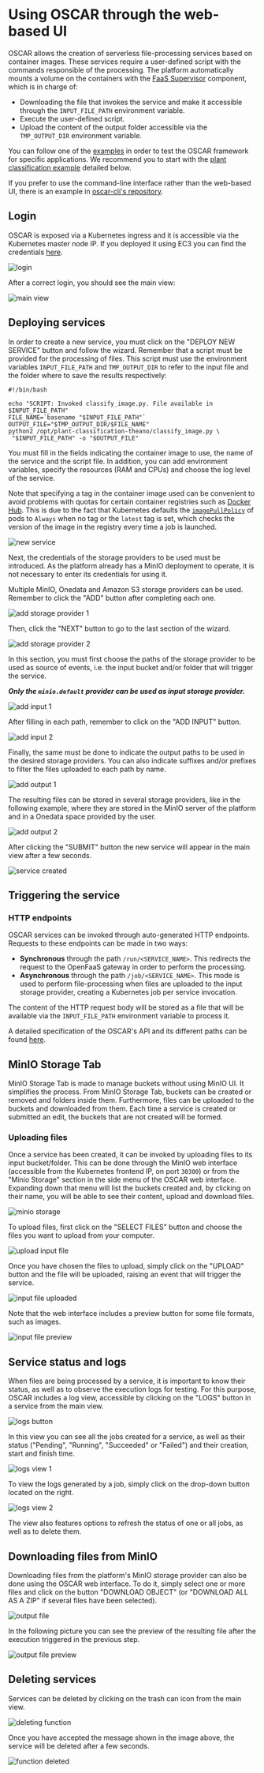 # Using OSCAR through the web-based UI

OSCAR allows the creation of serverless file-processing services based on
container images. These services require a user-defined script with the
commands responsible of the processing. The platform automatically mounts a
volume on the containers with the
[FaaS Supervisor](https://github.com/grycap/faas-supervisor) component, which
is in charge of:

- Downloading the file that invokes the service and make it accessible through
    the `INPUT_FILE_PATH` environment variable.
- Execute the user-defined script.
- Upload the content of the output folder accessible via the `TMP_OUTPUT_DIR`
    environment variable.

You can follow one of the
[examples](https://github.com/grycap/oscar/tree/master/examples)
in order to test the OSCAR framework for specific applications. We recommend
you to start with the
[plant classification example](https://github.com/grycap/oscar/tree/master/examples/plant-classification-sync)
detailed below.

If you prefer to use the command-line interface rather than the web-based UI,
there is an example in
[oscar-cli's repository](https://github.com/grycap/oscar-cli/tree/main/example-workflow).

## Login

OSCAR is exposed via a Kubernetes ingress and it is accessible via the
Kubernetes master node IP. If you deployed it using EC3 you can find the
credentials [here](deploy-ec3.md#default-service-endpoints).

![login](images/usage/usage-01.png)

After a correct login, you should see the main view:
<!-- TODO actualizar foto del login a la nueva interfaz -->
![main view](images/usage/usage-02.png)

## Deploying services

In order to create a new service, you must click on the "DEPLOY NEW SERVICE"
button and follow the wizard. Remember that a script must be provided for the
processing of files. This script must use the environment variables
`INPUT_FILE_PATH` and `TMP_OUTPUT_DIR` to refer to the input file and the
folder where to save the results respectively:

```
#!/bin/bash

echo "SCRIPT: Invoked classify_image.py. File available in $INPUT_FILE_PATH"
FILE_NAME=`basename "$INPUT_FILE_PATH"`
OUTPUT_FILE="$TMP_OUTPUT_DIR/$FILE_NAME"
python2 /opt/plant-classification-theano/classify_image.py \
 "$INPUT_FILE_PATH" -o "$OUTPUT_FILE"
```

You must fill in the fields indicating the container image to use, the name of
the service and the script file. In addition, you can add environment
variables, specify the resources (RAM and CPUs) and choose the log level of
the service.

Note that specifying a tag in the container image used can be convenient to
avoid problems with quotas for certain container registries such as
[Docker Hub](https://docs.docker.com/docker-hub/download-rate-limit/#what-is-the-download-rate-limit-on-docker-hub).
This is due to the fact that Kubernetes defaults the
[`imagePullPolicy`](https://kubernetes.io/docs/concepts/containers/images/#image-pull-policy)
of pods to `Always` when no tag or the `latest` tag is set, which checks the
version of the image in the registry every time a job is launched.

![new service](images/usage/usage-03.png)

Next, the credentials of the storage providers to be used must be introduced.
As the platform already has a MinIO deployment to operate, it is not necessary
to enter its credentials for using it.

Multiple MinIO, Onedata and Amazon S3 storage providers can be used. Remember
to click the "ADD" button after completing each one.

![add storage provider 1](images/usage/usage-04.png)

Then, click the "NEXT" button to go to the last section of the wizard.

![add storage provider 2](images/usage/usage-05.png)

In this section, you must first choose the paths of the storage provider to be
used as source of events, i.e. the input bucket and/or folder that will
trigger the service.

***Only the `minio.default` provider can be used as input storage provider.***

![add input 1](images/usage/usage-06.png)

After filling in each path, remember to click on the "ADD INPUT" button.

![add input 2](images/usage/usage-07.png)

Finally, the same must be done to indicate the output paths to be used in
the desired storage providers. You can also indicate suffixes and/or prefixes
to filter the files uploaded to each path by name.

![add output 1](images/usage/usage-08.png)

The resulting files can be stored in several storage providers, like in the
following example, where they are stored in the MinIO server of the platform
and in a Onedata space provided by the user.

![add output 2](images/usage/usage-09.png)

After clicking the "SUBMIT" button the new service will appear in the main
view after a few seconds.

![service created](images/usage/usage-10.png)

## Triggering the service

### HTTP endpoints

OSCAR services can be invoked through auto-generated HTTP endpoints. Requests
to these endpoints can be made in two ways:

- **Synchronous** through the path `/run/<SERVICE_NAME>`. This redirects the
    request to the OpenFaaS gateway in order to perform the processing.
- **Asynchronous** through the path `/job/<SERVICE_NAME>`. This mode is used
    to perform file-processing when files are uploaded to the input storage
    provider, creating a Kubernetes job per service invocation.

The content of the HTTP request body will be stored as a file that will be
available via the `INPUT_FILE_PATH` environment variable to process it.

A detailed specification of the OSCAR's API and its different paths can be
found [here](api.md).

## MinIO Storage Tab

MinIO Storage Tab is made to manage buckets without using MinIO UI. It
simplifies the process. From MinIO Storage Tab, buckets can be created or
removed and folders inside them. Furthermore, files can be uploaded to the
buckets and downloaded from them. Each time a service is created or submitted
an edit, the buckets that are not created will be formed.

### Uploading files

Once a service has been created, it can be invoked by uploading files to its
input bucket/folder. This can be done through the MinIO web interface
(accessible from the Kubernetes frontend IP, on port `30300`) or from the
"Minio Storage" section in the side menu of the OSCAR web interface. Expanding
down that menu will list the buckets created and, by clicking on their name,
you will be able to see their content, upload and download files.

![minio storage](images/usage/usage-11.png)

To upload files, first click on the "SELECT FILES" button and choose the files
you want to upload from your computer.

![upload input file](images/usage/usage-12.png)

Once you have chosen the files to upload, simply click on the "UPLOAD" button
and the file will be uploaded, raising an event that will trigger the service.

![input file uploaded](images/usage/usage-13.png)

Note that the web interface includes a preview button for some file formats,
such as images.

![input file preview](images/usage/usage-14.png)

## Service status and logs

When files are being processed by a service, it is important to know their
status, as well as to observe the execution logs for testing. For this
purpose, OSCAR includes a log view, accessible by clicking on the "LOGS"
button in a service from the main view.

![logs button](images/usage/usage-15.png)

In this view you can see all the jobs created for a service, as well as their
status ("Pending", "Running", "Succeeded" or "Failed") and their creation,
start and finish time.

![logs view 1](images/usage/usage-16.png)

To view the logs generated by a job, simply click on the drop-down button
located on the right.

![logs view 2](images/usage/usage-17.png)

The view also features options to refresh the status of one or all jobs, as
well as to delete them.

## Downloading files from MinIO

Downloading files from the platform's MinIO storage provider can also be done
using the OSCAR web interface. To do it, simply select one or more files and
click on the button "DOWNLOAD OBJECT" (or "DOWNLOAD ALL AS A ZIP" if several
files have been selected).

![output file](images/usage/usage-18.png)

In the following picture you can see the preview of the resulting file after
the execution triggered in the previous step.

![output file preview](images/usage/usage-19.png)

## Deleting services

Services can be deleted by clicking on the trash can icon from the main view.

![deleting function](images/usage/usage-21.png)

Once you have accepted the message shown in the image above, the service will
be deleted after a few seconds.

![function deleted](images/usage/usage-22.png)
